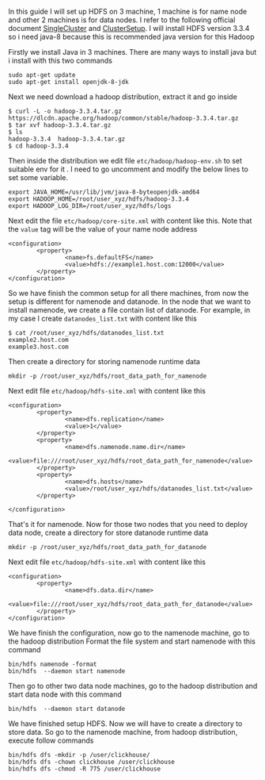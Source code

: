 In this guide I will set up HDFS on 3 machine, 1 machine is for name node and other 2 machines is for data nodes. I refer to the following official document [SingleCluster](https://hadoop.apache.org/docs/stable/hadoop-project-dist/hadoop-common/SingleCluster.html) and [ClusterSetup](https://hadoop.apache.org/docs/stable/hadoop-project-dist/hadoop-common/ClusterSetup.html). I will install HDFS version 3.3.4 so i need java-8 because this is recommended java version for this Hadoop

Firstly we install Java in 3 machines. There are many ways to install java but i install with this two commands
```
sudo apt-get update
sudo apt-get install openjdk-8-jdk
```

Next we need download a hadoop distribution, extract it and go inside
```
$ curl -L -o hadoop-3.3.4.tar.gz https://dlcdn.apache.org/hadoop/common/stable/hadoop-3.3.4.tar.gz
$ tar xvf hadoop-3.3.4.tar.gz
$ ls
hadoop-3.3.4  hadoop-3.3.4.tar.gz
$ cd hadoop-3.3.4
```

Then inside the distribution we edit file `etc/hadoop/hadoop-env.sh` to set suitable env for it . I need to go uncomment and modify the below lines to set some variable. 
```
export JAVA_HOME=/usr/lib/jvm/java-8-byteopenjdk-amd64
export HADOOP_HOME=/root/user_xyz/hdfs/hadoop-3.3.4
export HADOOP_LOG_DIR=/root/user_xyz/hdfs/logs
```

Next edit the file `etc/hadoop/core-site.xml` with content like this. Note that the `value` tag will be the value of your name node address

```
<configuration>
        <property>
                <name>fs.defaultFS</name>
                <value>hdfs://example1.host.com:12000</value>
        </property>
</configuration>
```

So we have finish the common setup for all there machines, from now the setup is different for namenode and datanode.
In the node that we want to install namenode, we create a file contain list of datanode. For example, in my case I create `datanodes_list.txt` with content like this

```
$ cat /root/user_xyz/hdfs/datanodes_list.txt
example2.host.com
example3.host.com
```

Then create a directory for storing namenode runtime data
```
mkdir -p /root/user_xyz/hdfs/root_data_path_for_namenode
```

Next edit file `etc/hadoop/hdfs-site.xml` with content like this
```
<configuration>
        <property>
                <name>dfs.replication</name>
                <value>1</value>
        </property>
        <property>
                <name>dfs.namenode.name.dir</name>
                <value>file:///root/user_xyz/hdfs/root_data_path_for_namenode</value>
        </property>
        <property>
                <name>dfs.hosts</name>
                <value>/root/user_xyz/hdfs/datanodes_list.txt</value>
        </property>

</configuration>
```

That's it for namenode. Now for those two nodes that you need to deploy data node,
create a directory for store datanode runtime data
```
mkdir -p /root/user_xyz/hdfs/root_data_path_for_datanode
```

Next edit file `etc/hadoop/hdfs-site.xml` with content like this

```
<configuration>
        <property>
                <name>dfs.data.dir</name>
                <value>file:///root/user_xyz/hdfs/root_data_path_for_datanode</value>
        </property>
</configuration>
```

We have finish the configuration, now go to the namenode machine, go to the hadoop distribution
Format the file system and start namenode with this command

```
bin/hdfs namenode -format
bin/hdfs  --daemon start namenode
```

Then go to other two data node machines, go to the hadoop distribution and start data node with this command
```
bin/hdfs  --daemon start datanode
```

We have finished setup HDFS. Now we will have to create a directory to store data. So go to the namenode machine, from hadoop distribution, execute follow commands
```
bin/hdfs dfs -mkdir -p /user/clickhouse/
bin/hdfs dfs -chown clickhouse /user/clickhouse
bin/hdfs dfs -chmod -R 775 /user/clickhouse
```

